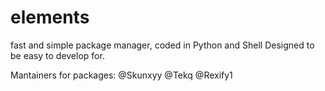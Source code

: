 # elements
fast and simple package manager, coded in Python and Shell
Designed to be easy to develop for.


Mantainers for packages: @Skunxyy @Tekq @Rexify1
